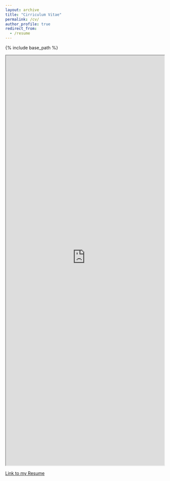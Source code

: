 ```yaml
---
layout: archive
title: "Cirriculum Vitae"
permalink: /cv/
author_profile: true
redirect_from:
  - /resume
---
```


{% include base_path %}
<iframe src="https://render.githubusercontent.com/view/pdf?commit=128420a484fad145cd09948527dcb94a8c0c1786&amp;enc_url=68747470733a2f2f7261772e67697468756275736572636f6e74656e742e636f6d2f567577696a2f41636164656d69632d43562f313238343230613438346661643134356364303939343835323764636239346138633063313738362f63762e706466&amp;nwo=Vuwij%2FAcademic-CV&amp;path=cv.pdf&amp;repository_id=75574250&amp;repository_type=Repository#6db1c2a7-e896-4a58-8fac-05f39f38e367" width="100%" height="1300" https:="" render.githubusercontent.com="" view=""></iframe>

<a href="https://github.com/Vuwij/Academic-CV/blob/master/cv.pdf">Link to my Resume</a>
